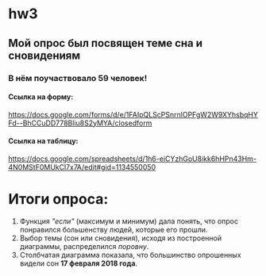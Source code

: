 # hw3
## Мой опрос был посвящен теме сна и сновидениям 
### В нём поучаствовало 59 человек!
#### Ссылка на форму: 
https://docs.google.com/forms/d/e/1FAIpQLScPSnrnlOPFgW2W9XYhsbqHYFd--BhCCuDD778Bliu8S2yMYA/closedform
#### Cсылка на таблицу: 
https://docs.google.com/spreadsheets/d/1h6-eiCYzhGoU8ikk6hHPn43Hm-4N0MStF0MUkCl7x7A/edit#gid=1134550050
# Итоги опроса: 
1. Функция *"если"* (максимум и минимум) дала понять, что опрос понравился большенству людей, которые его прошли.  
2. Выбор темы (сон или сновидения), исходя из построенной диаграммы, распределился _поровну_.
3. Столбчатая диаграмма показала, что большинство опрошенных видели сон __17 февраля 2018 года__. 

